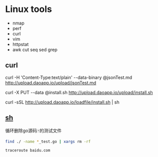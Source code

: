 # Linux tools 
 
 - nmap
 - perf
 - curl
 - vim
 - httpstat
 - awk cut seq sed grep

 ## curl

 curl -H 'Content-Type:text/plain' --data-binary @jsonTest.md http://upload.daoapp.io/upload/jsonTest.md

 curl -X PUT --data @install.sh http://upload.daoapp.io/upload/install.sh

 curl -sSL http://upload.daoapp.io/loadfile/install.sh | sh

 ## [sh](bash.html)
   循环删除go源码🀄️的测试文件


```bash
find ./ -name *_test.go | xargs rm -rf
```

```
traceroute baidu.com
```